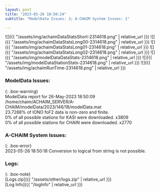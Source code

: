 ```yaml
---
layout: post
title: "2023-05-26 18:50:24"
subtitle: "ModelData Issues: 3; A-CHAIM System Issues: 1"

---
```


![]({{ "/assets/img/achaimDataStatsShort-2314618.png" | relative_url }})
![]({{ "/assets/img/achaimDataStatsLong00-2314618.png" | relative_url }})
![]({{ "/assets/img/achaimDataStatsLong01-2314618.png" | relative_url }})
![]({{ "/assets/img/achaimDataStatsLong02-2314618.png" | relative_url }})
![]({{ "/assets/img/modelDataDataStats-2314618.png" | relative_url }})
![]({{ "/assets/img/modelDataStationStats-2314618.png" | relative_url }})
![]({{ "/assets/img/achaimRunTime-2314618.png" | relative_url }})


### ModelData Issues:  
  
{: .box-warning}  
 ModelData report for 26-May-2023 18:50:09   
 /home/chaim/ACHAIM_SERVER/A-CHAIM/modelData/2023/146/18/modelData.mat   
 23.7288% of IONO foF2 data is non-zero and finite.   
 0% of all possible stations for KASI were downloaded. x3809   
 0% of all possible stations for CHAIN were downloaded. x2770   
  
### A-CHAIM System Issues:  
  
{: .box-error}  
2023-05-26 18:50:18 Conversion to logical from string is not possible.  

### Logs:  
  
{: .box-note}  
[Logs.zip]({{ "/assets/other/logs.zip" | relative_url }})  
[Log Info]({{ "/logInfo" | relative_url }})  
